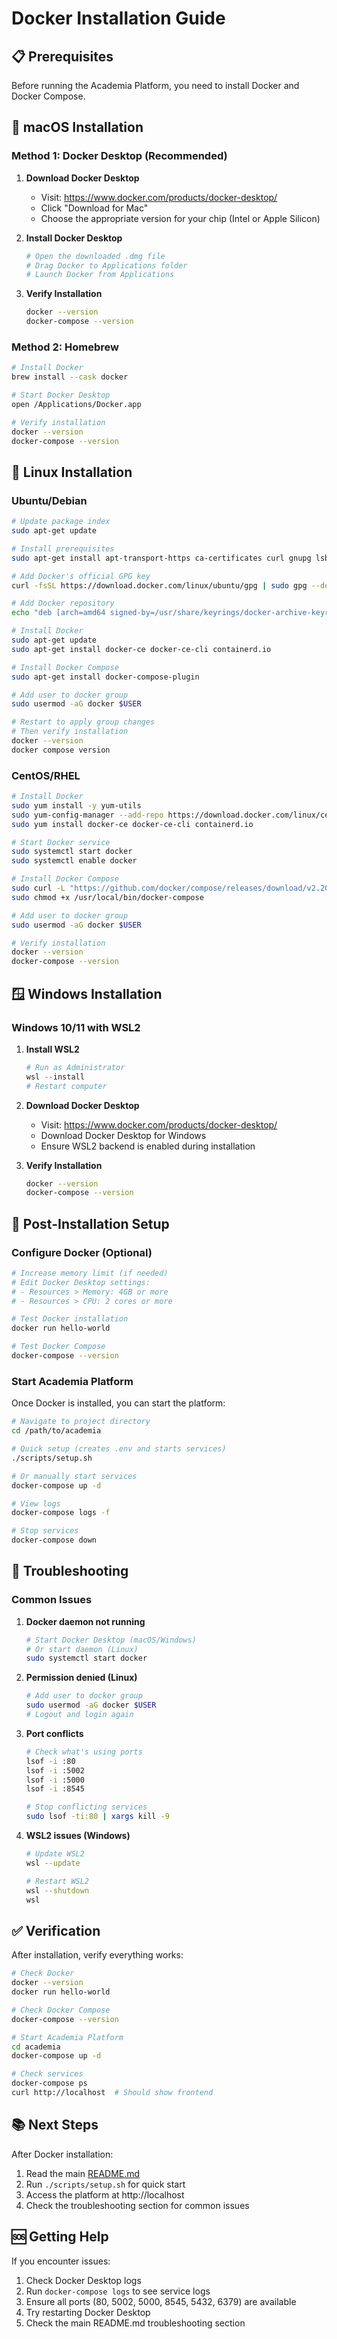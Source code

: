 # Docker Installation Guide

## 📋 Prerequisites

Before running the Academia Platform, you need to install Docker and Docker Compose.

## 🍎 macOS Installation

### Method 1: Docker Desktop (Recommended)

1. **Download Docker Desktop**
   - Visit: https://www.docker.com/products/docker-desktop/
   - Click "Download for Mac"
   - Choose the appropriate version for your chip (Intel or Apple Silicon)

2. **Install Docker Desktop**
   ```bash
   # Open the downloaded .dmg file
   # Drag Docker to Applications folder
   # Launch Docker from Applications
   ```

3. **Verify Installation**
   ```bash
   docker --version
   docker-compose --version
   ```

### Method 2: Homebrew

```bash
# Install Docker
brew install --cask docker

# Start Docker Desktop
open /Applications/Docker.app

# Verify installation
docker --version
docker-compose --version
```

## 🐧 Linux Installation

### Ubuntu/Debian

```bash
# Update package index
sudo apt-get update

# Install prerequisites
sudo apt-get install apt-transport-https ca-certificates curl gnupg lsb-release

# Add Docker's official GPG key
curl -fsSL https://download.docker.com/linux/ubuntu/gpg | sudo gpg --dearmor -o /usr/share/keyrings/docker-archive-keyring.gpg

# Add Docker repository
echo "deb [arch=amd64 signed-by=/usr/share/keyrings/docker-archive-keyring.gpg] https://download.docker.com/linux/ubuntu $(lsb_release -cs) stable" | sudo tee /etc/apt/sources.list.d/docker.list > /dev/null

# Install Docker
sudo apt-get update
sudo apt-get install docker-ce docker-ce-cli containerd.io

# Install Docker Compose
sudo apt-get install docker-compose-plugin

# Add user to docker group
sudo usermod -aG docker $USER

# Restart to apply group changes
# Then verify installation
docker --version
docker compose version
```

### CentOS/RHEL

```bash
# Install Docker
sudo yum install -y yum-utils
sudo yum-config-manager --add-repo https://download.docker.com/linux/centos/docker-ce.repo
sudo yum install docker-ce docker-ce-cli containerd.io

# Start Docker service
sudo systemctl start docker
sudo systemctl enable docker

# Install Docker Compose
sudo curl -L "https://github.com/docker/compose/releases/download/v2.20.0/docker-compose-$(uname -s)-$(uname -m)" -o /usr/local/bin/docker-compose
sudo chmod +x /usr/local/bin/docker-compose

# Add user to docker group
sudo usermod -aG docker $USER

# Verify installation
docker --version
docker-compose --version
```

## 🪟 Windows Installation

### Windows 10/11 with WSL2

1. **Install WSL2**
   ```powershell
   # Run as Administrator
   wsl --install
   # Restart computer
   ```

2. **Download Docker Desktop**
   - Visit: https://www.docker.com/products/docker-desktop/
   - Download Docker Desktop for Windows
   - Ensure WSL2 backend is enabled during installation

3. **Verify Installation**
   ```bash
   docker --version
   docker-compose --version
   ```

## 🔧 Post-Installation Setup

### Configure Docker (Optional)

```bash
# Increase memory limit (if needed)
# Edit Docker Desktop settings:
# - Resources > Memory: 4GB or more
# - Resources > CPU: 2 cores or more

# Test Docker installation
docker run hello-world

# Test Docker Compose
docker-compose --version
```

### Start Academia Platform

Once Docker is installed, you can start the platform:

```bash
# Navigate to project directory
cd /path/to/academia

# Quick setup (creates .env and starts services)
./scripts/setup.sh

# Or manually start services
docker-compose up -d

# View logs
docker-compose logs -f

# Stop services
docker-compose down
```

## 🚨 Troubleshooting

### Common Issues

1. **Docker daemon not running**
   ```bash
   # Start Docker Desktop (macOS/Windows)
   # Or start daemon (Linux)
   sudo systemctl start docker
   ```

2. **Permission denied (Linux)**
   ```bash
   # Add user to docker group
   sudo usermod -aG docker $USER
   # Logout and login again
   ```

3. **Port conflicts**
   ```bash
   # Check what's using ports
   lsof -i :80
   lsof -i :5002
   lsof -i :5000
   lsof -i :8545
   
   # Stop conflicting services
   sudo lsof -ti:80 | xargs kill -9
   ```

4. **WSL2 issues (Windows)**
   ```bash
   # Update WSL2
   wsl --update
   
   # Restart WSL2
   wsl --shutdown
   wsl
   ```

## ✅ Verification

After installation, verify everything works:

```bash
# Check Docker
docker --version
docker run hello-world

# Check Docker Compose
docker-compose --version

# Start Academia Platform
cd academia
docker-compose up -d

# Check services
docker-compose ps
curl http://localhost  # Should show frontend
```

## 📚 Next Steps

After Docker installation:

1. Read the main [README.md](./README.md)
2. Run `./scripts/setup.sh` for quick start
3. Access the platform at http://localhost
4. Check the troubleshooting section for common issues

## 🆘 Getting Help

If you encounter issues:

1. Check Docker Desktop logs
2. Run `docker-compose logs` to see service logs
3. Ensure all ports (80, 5002, 5000, 8545, 5432, 6379) are available
4. Try restarting Docker Desktop
5. Check the main README.md troubleshooting section